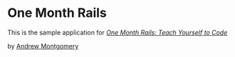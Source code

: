 # One Month Rails

This is the sample application for
[*One Month Rails: Teach Yourself to Code*](http:///onemonthrails.com)

by [Andrew Montgomery](https://www.facebook.com/andrew.william.montgomery)